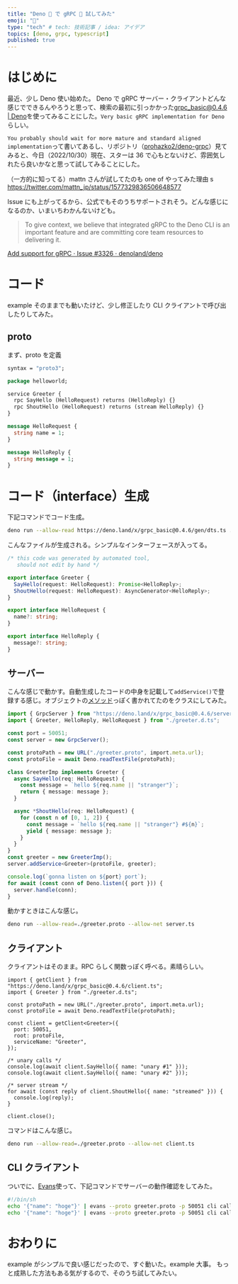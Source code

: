 ```yaml
---
title: "Deno 🦕 で gRPC 🦮 試してみた"
emoji: "🦕"
type: "tech" # tech: 技術記事 / idea: アイデア
topics: [deno, grpc, typescript]
published: true
---
```


# はじめに

最近、少し Deno 使い始めた。
Deno で gRPC サーバー・クライアントどんな感じでできるんやろうと思って、検索の最初に引っかかった[grpc_basic@0.4.6 | Deno](https://deno.land/x/grpc_basic@0.4.6)を使ってみることにした。`Very basic gRPC implementation for Deno`らしい。

`You probably should wait for more mature and standard aligned implementation`って書いてあるし、リポジトリ（[prohazko2/deno-grpc](https://github.com/prohazko2/deno-grpc)）見てみると、今日（2022/10/30）現在、スターは 36 で心もとないけど、雰囲気しれたら良いかなと思って試してみることにした。

（一方的に知ってる）mattn さんが試してたのも one of やってみた理由 s
https://twitter.com/mattn_jp/status/1577329836506648577

Issue にも上がってるから、公式でもそのうちサポートされそう。どんな感じになるのか、いまいちわかんないけども。

> To give context, we believe that integrated gRPC to the Deno CLI is an important feature and are committing core team resources to delivering it.

[Add support for gRPC · Issue #3326 · denoland/deno](https://github.com/denoland/deno/issues/3326)

# コード

example そのままでも動いたけど、少し修正したり CLI クライアントで呼び出したりしてみた。

## proto

まず、proto を定義

```proto:greeter.proto
syntax = "proto3";

package helloworld;

service Greeter {
  rpc SayHello (HelloRequest) returns (HelloReply) {}
  rpc ShoutHello (HelloRequest) returns (stream HelloReply) {}
}

message HelloRequest {
  string name = 1;
}

message HelloReply {
  string message = 1;
}
```

# コード（interface）生成

下記コマンドでコード生成。

```bash
deno run --allow-read https://deno.land/x/grpc_basic@0.4.6/gen/dts.ts ./greeter.proto > ./greeter.d.ts
```

こんなファイルが生成される。シンプルなインターフェースが入ってる。

```ts:greeter.d.ts
/* this code was generated by automated tool,
   should not edit by hand */

export interface Greeter {
  SayHello(request: HelloRequest): Promise<HelloReply>;
  ShoutHello(request: HelloRequest): AsyncGenerator<HelloReply>;
}

export interface HelloRequest {
  name?: string;
}

export interface HelloReply {
  message?: string;
}
```

## サーバー

こんな感じで動かす。自動生成したコードの中身を記載して`addService()`で登録する感じ。オブジェクトの[メソッド](https://developer.mozilla.org/ja/docs/Web/JavaScript/Guide/Working_with_Objects#%E3%83%A1%E3%82%BD%E3%83%83%E3%83%89%E3%81%AE%E5%AE%9A%E7%BE%A9)っぽく書かれてたのをクラスにしてみた。

```ts:server.ts
import { GrpcServer } from "https://deno.land/x/grpc_basic@0.4.6/server.ts";
import { Greeter, HelloReply, HelloRequest } from "./greeter.d.ts";

const port = 50051;
const server = new GrpcServer();

const protoPath = new URL("./greeter.proto", import.meta.url);
const protoFile = await Deno.readTextFile(protoPath);

class GreeterImp implements Greeter {
  async SayHello(req: HelloRequest) {
    const message = `hello ${req.name || "stranger"}`;
    return { message: message };
  }

  async *ShoutHello(req: HelloRequest) {
    for (const n of [0, 1, 2]) {
      const message = `hello ${req.name || "stranger"} #${n}`;
      yield { message: message };
    }
  }
}
const greeter = new GreeterImp();
server.addService<Greeter>(protoFile, greeter);

console.log(`gonna listen on ${port} port`);
for await (const conn of Deno.listen({ port })) {
  server.handle(conn);
}
```

動かすときはこんな感じ。

```bash
deno run --allow-read=./greeter.proto --allow-net server.ts
```

## クライアント

クライアントはそのまま。RPC らしく関数っぽく呼べる。素晴らしい。

```ts:
import { getClient } from "https://deno.land/x/grpc_basic@0.4.6/client.ts";
import { Greeter } from "./greeter.d.ts";

const protoPath = new URL("./greeter.proto", import.meta.url);
const protoFile = await Deno.readTextFile(protoPath);

const client = getClient<Greeter>({
  port: 50051,
  root: protoFile,
  serviceName: "Greeter",
});

/* unary calls */
console.log(await client.SayHello({ name: "unary #1" }));
console.log(await client.SayHello({ name: "unary #2" }));

/* server stream */
for await (const reply of client.ShoutHello({ name: "streamed" })) {
  console.log(reply);
}

client.close();
```

コマンドはこんな感じ。

```bash
deno run --allow-read=./greeter.proto --allow-net client.ts
```

## CLI クライアント

ついでに、[Evans](https://github.com/ktr0731/evans)使って、下記コマンドでサーバーの動作確認をしてみた。

```bash
#!/bin/sh
echo '{"name": "hoge"}' | evans --proto greeter.proto -p 50051 cli call helloworld.Greeter.SayHello
echo '{"name": "hoge"}' | evans --proto greeter.proto -p 50051 cli call helloworld.Greeter.ShoutHello
```

# おわりに

example がシンプルで良い感じだったので、すぐ動いた。example 大事。
もっと成熟した方法もある気がするので、そのうち試してみたい。
